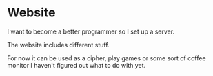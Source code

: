 # Website
I want to become a better programmer so I set up a server.

The website includes different stuff. 

For now it can be used as a cipher, play games or 
some sort of coffee monitor I haven't figured out what to do with yet. 
